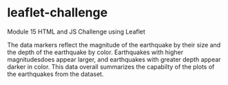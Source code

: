 # leaflet-challenge
Module 15 HTML and JS Challenge using Leaflet<br>


The data markers reflect the magnitude of the earthquake by their size and the depth of the earthquake by color. Earthquakes with higher magnitudesdoes appear larger, and earthquakes with greater depth appear darker in color. This data overall summarizes the capabilty of the plots of the earthquakes from the dataset.
